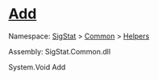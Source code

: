# [Add](./HierarchyElement-100664010.md)

Namespace: [SigStat]() > [Common](./../../README.md) > [Helpers](./../README.md)

Assembly: SigStat.Common.dll

System.Void   Add    
